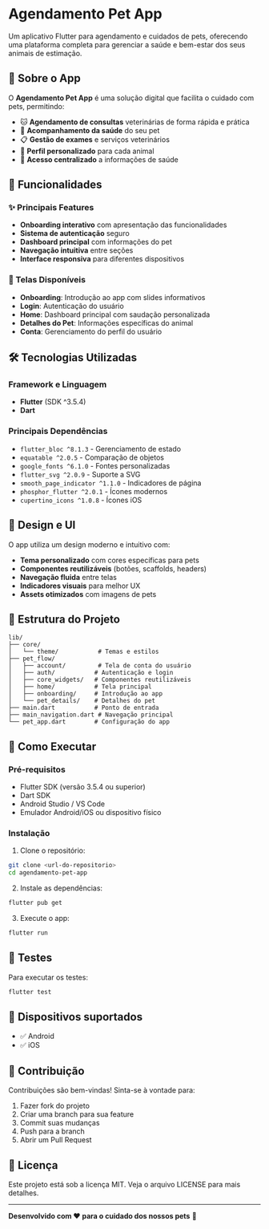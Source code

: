 # Agendamento Pet App

Um aplicativo Flutter para agendamento e cuidados de pets, oferecendo uma plataforma completa para gerenciar a saúde e bem-estar dos seus animais de estimação.

## 📱 Sobre o App

O **Agendamento Pet App** é uma solução digital que facilita o cuidado com pets, permitindo:

- 🐱 **Agendamento de consultas** veterinárias de forma rápida e prática
- 🐶 **Acompanhamento da saúde** do seu pet
- 📋 **Gestão de exames** e serviços veterinários
- 👤 **Perfil personalizado** para cada animal
- 🏥 **Acesso centralizado** a informações de saúde

## 🚀 Funcionalidades

### ✨ Principais Features
- **Onboarding interativo** com apresentação das funcionalidades
- **Sistema de autenticação** seguro
- **Dashboard principal** com informações do pet
- **Navegação intuitiva** entre seções
- **Interface responsiva** para diferentes dispositivos

### 📱 Telas Disponíveis
- **Onboarding**: Introdução ao app com slides informativos
- **Login**: Autenticação do usuário
- **Home**: Dashboard principal com saudação personalizada
- **Detalhes do Pet**: Informações específicas do animal
- **Conta**: Gerenciamento do perfil do usuário

## 🛠️ Tecnologias Utilizadas

### Framework e Linguagem
- **Flutter** (SDK ^3.5.4)
- **Dart**

### Principais Dependências
- `flutter_bloc ^8.1.3` - Gerenciamento de estado
- `equatable ^2.0.5` - Comparação de objetos
- `google_fonts ^6.1.0` - Fontes personalizadas
- `flutter_svg ^2.0.9` - Suporte a SVG
- `smooth_page_indicator ^1.1.0` - Indicadores de página
- `phosphor_flutter ^2.0.1` - Ícones modernos
- `cupertino_icons ^1.0.8` - Ícones iOS

## 🎨 Design e UI

O app utiliza um design moderno e intuitivo com:
- **Tema personalizado** com cores específicas para pets
- **Componentes reutilizáveis** (botões, scaffolds, headers)
- **Navegação fluida** entre telas
- **Indicadores visuais** para melhor UX
- **Assets otimizados** com imagens de pets

## 📁 Estrutura do Projeto

```
lib/
├── core/
│   └── theme/           # Temas e estilos
├── pet_flow/
│   ├── account/         # Tela de conta do usuário
│   ├── auth/           # Autenticação e login
│   ├── core_widgets/   # Componentes reutilizáveis
│   ├── home/           # Tela principal
│   ├── onboarding/     # Introdução ao app
│   └── pet_details/    # Detalhes do pet
├── main.dart           # Ponto de entrada
├── main_navigation.dart # Navegação principal
└── pet_app.dart        # Configuração do app
```

## 🚀 Como Executar

### Pré-requisitos
- Flutter SDK (versão 3.5.4 ou superior)
- Dart SDK
- Android Studio / VS Code
- Emulador Android/iOS ou dispositivo físico

### Instalação
1. Clone o repositório:
```bash
git clone <url-do-repositorio>
cd agendamento-pet-app
```

2. Instale as dependências:
```bash
flutter pub get
```

3. Execute o app:
```bash
flutter run
```

## 🧪 Testes

Para executar os testes:
```bash
flutter test
```

## 📱 Dispositivos suportados

- ✅ Android
- ✅ iOS

## 🤝 Contribuição

Contribuições são bem-vindas! Sinta-se à vontade para:
1. Fazer fork do projeto
2. Criar uma branch para sua feature
3. Commit suas mudanças
4. Push para a branch
5. Abrir um Pull Request

## 📄 Licença

Este projeto está sob a licença MIT. Veja o arquivo LICENSE para mais detalhes.

---

**Desenvolvido com ❤️ para o cuidado dos nossos pets** 🐾
